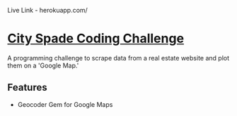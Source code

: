 Live Link - herokuapp.com/

# [City Spade Coding Challenge](cityspade.herokuapp.com)

A programming challenge to scrape data from a real estate website and plot them on a 'Google Map.'

## Features
- Geocoder Gem for Google Maps
